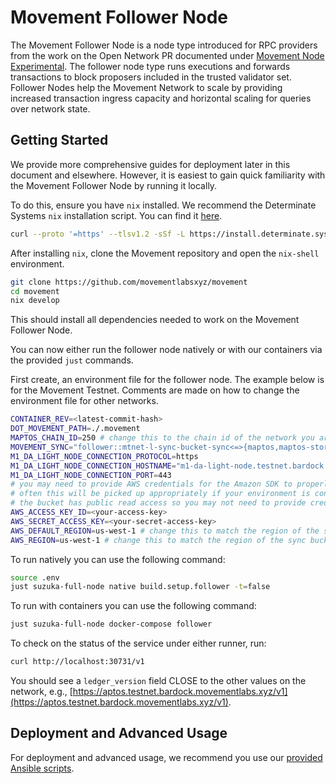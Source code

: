# Movement Follower Node
The Movement Follower Node is a node type introduced for RPC providers from the work on the Open Network PR documented under [Movement Node Experimental](../../../../movement-node-experimental/). The follower node type runs executions and forwards transactions to block proposers included in the trusted validator set. Follower Nodes help the Movement Network to scale by providing increased transaction ingress capacity and horizontal scaling for queries over network state.

## Getting Started
We provide more comprehensive guides for deployment later in this document and elsewhere. However, it is easiest to gain quick familiarity with the Movement Follower Node by running it locally.

To do this, ensure you have `nix` installed. We recommend the Determinate Systems `nix` installation script. You can find it [here](https://determinate.systems/posts/determinate-nix-installer/).

```bash
curl --proto '=https' --tlsv1.2 -sSf -L https://install.determinate.systems/nix | sh -s -- install
```

After installing `nix`, clone the Movement repository and open the `nix-shell` environment.

```bash
git clone https://github.com/movementlabsxyz/movement
cd movement
nix develop
```

This should install all dependencies needed to work on the Movement Follower Node.

You can now either run the follower node natively or with our containers via the provided `just` commands.

First create, an environment file for the follower node. The example below is for the Movement Testnet. Comments are made on how to change the environment file for other networks.

```bash
CONTAINER_REV=<latest-commit-hash>
DOT_MOVEMENT_PATH=./.movement
MAPTOS_CHAIN_ID=250 # change this to the chain id of the network you are running
MOVEMENT_SYNC="follower::mtnet-l-sync-bucket-sync<=>{maptos,maptos-storage,suzuka-da-db}/**" # change to the sync bucket for the network you are running
M1_DA_LIGHT_NODE_CONNECTION_PROTOCOL=https
M1_DA_LIGHT_NODE_CONNECTION_HOSTNAME="m1-da-light-node.testnet.bardock.movementlabs.xyz" # changes this to the hostname of the m1_da_light_node_service on network you are running
M1_DA_LIGHT_NODE_CONNECTION_PORT=443
# you may need to provide AWS credentials for the Amazon SDK to properly interact with the sync bucket
# often this will be picked up appropriately if your environment is configured to use AWS
# the bucket has public read access so you may not need to provide credentials
AWS_ACCESS_KEY_ID=<your-access-key>
AWS_SECRET_ACCESS_KEY=<your-secret-access-key>
AWS_DEFAULT_REGION=us-west-1 # change this to match the region of the sync bucket
AWS_REGION=us-west-1 # change this to match the region of the sync bucket
```

To run natively you can use the following command:

```bash
source .env
just suzuka-full-node native build.setup.follower -t=false
```

To run with containers you can use the following command:

```bash
just suzuka-full-node docker-compose follower
```

To check on the status of the service under either runner, run:

```bash
curl http://localhost:30731/v1
```

You should see a `ledger_version` field CLOSE to the other values on the network, e.g., [https://aptos.testnet.bardock.movementlabs.xyz/v1](https://aptos.testnet.bardock.movementlabs.xyz/v1).

## Deployment and Advanced Usage
For deployment and advanced usage, we recommend you use our [provided Ansible scripts](../../ansible/follower-node/README.md).